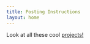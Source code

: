 ```yaml
---
title: Posting Instructions
layout: home
---
```


Look at all these cool <a href="{{ 'projects' | relative_url }}" class="project">projects!</a>
